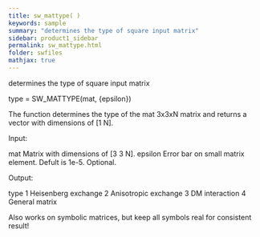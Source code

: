 ```yaml
---
title: sw_mattype( )
keywords: sample
summary: "determines the type of square input matrix"
sidebar: product1_sidebar
permalink: sw_mattype.html
folder: swfiles
mathjax: true
---
```

  determines the type of square input matrix
 
  type = SW_MATTYPE(mat, {epsilon})
 
  The function determines the type of the mat 3x3xN matrix and returns a
  vector with dimensions of [1 N].
 
  Input:
 
  mat       Matrix with dimensions of [3 3 N].
  epsilon   Error bar on small matrix element. Defult is 1e-5.
            Optional.
 
  Output:
 
  type      1   Heisenberg exchange
            2   Anisotropic exchange
            3   DM interaction
            4   General matrix
 
  Also works on symbolic matrices, but keep all symbols real for consistent
  result!
 
